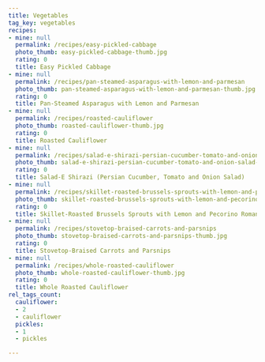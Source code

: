 ```yaml
---
title: Vegetables
tag_key: vegetables
recipes:
- mine: null
  permalink: /recipes/easy-pickled-cabbage
  photo_thumb: easy-pickled-cabbage-thumb.jpg
  rating: 0
  title: Easy Pickled Cabbage
- mine: null
  permalink: /recipes/pan-steamed-asparagus-with-lemon-and-parmesan
  photo_thumb: pan-steamed-asparagus-with-lemon-and-parmesan-thumb.jpg
  rating: 0
  title: Pan-Steamed Asparagus with Lemon and Parmesan
- mine: null
  permalink: /recipes/roasted-cauliflower
  photo_thumb: roasted-cauliflower-thumb.jpg
  rating: 0
  title: Roasted Cauliflower
- mine: null
  permalink: /recipes/salad-e-shirazi-persian-cucumber-tomato-and-onion-salad
  photo_thumb: salad-e-shirazi-persian-cucumber-tomato-and-onion-salad-thumb.jpg
  rating: 0
  title: Salad-E Shirazi (Persian Cucumber, Tomato and Onion Salad)
- mine: null
  permalink: /recipes/skillet-roasted-brussels-sprouts-with-lemon-and-pecorino-romano
  photo_thumb: skillet-roasted-brussels-sprouts-with-lemon-and-pecorino-romano-thumb.jpg
  rating: 0
  title: Skillet-Roasted Brussels Sprouts with Lemon and Pecorino Romano
- mine: null
  permalink: /recipes/stovetop-braised-carrots-and-parsnips
  photo_thumb: stovetop-braised-carrots-and-parsnips-thumb.jpg
  rating: 0
  title: Stovetop-Braised Carrots and Parsnips
- mine: null
  permalink: /recipes/whole-roasted-cauliflower
  photo_thumb: whole-roasted-cauliflower-thumb.jpg
  rating: 0
  title: Whole Roasted Cauliflower
rel_tags_count:
  cauliflower:
  - 2
  - cauliflower
  pickles:
  - 1
  - pickles

---
```

